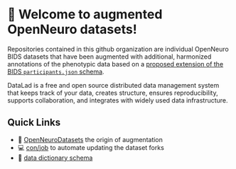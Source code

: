 # 👋 Welcome to augmented OpenNeuro datasets!

Repositories contained in this github organization are individual OpenNeuro BIDS datasets that have been augmented with additional, harmonized annotations of the phenotypic data
based on a [proposed extension of the BIDS `participants.json` schema](https://neurobagel.org/dictionaries/).

DataLad is a free and open source distributed data management system that keeps track of your data, creates structure, ensures reproducibility, supports collaboration, and integrates with widely used data infrastructure.


## Quick Links

- :postbox: [OpenNeuroDatasets](https://github.com/OpenNeuroDatasets) the origin of augmentation
- :computer: [con/job](https://github.com/con/job) to automate updating the dataset forks
- :blue_book: [data dictionary schema](https://neurobagel.org/dictionaries/)
